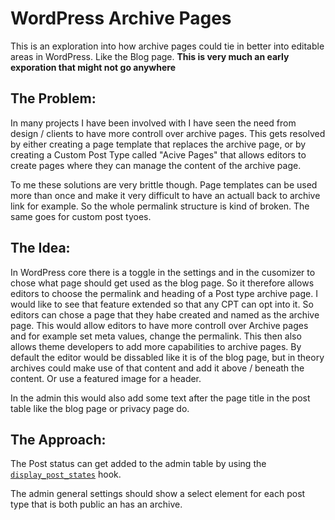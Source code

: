 # WordPress Archive Pages
This is an exploration into how archive pages could tie in better into editable areas in WordPress. Like the Blog page. **This is very much an early exporation that might not go anywhere**

## The Problem:
In many projects I have been involved with I have seen the need from design / clients to have more controll over archive pages. This gets resolved by either creating a page template that replaces the archive page, or by creating a Custom Post Type called "Acive Pages" that allows editors to create pages where they can manage the content of the archive page. 

To me these solutions are very brittle though. Page templates can be used more than once and make it very difficult to have an actuall back to archive link for example. So the whole permalink structure is kind of broken. The same goes for custom post tyoes. 

## The Idea:
In WordPress core there is a toggle in the settings and in the cusomizer to chose what page should get used as the blog page. So it therefore allows editors to choose the permalink and heading of a Post type archive page. I would like to see that feature extended so that any CPT can opt into it. So editors can chose a page that they habe created and named as the archive page. 
This would allow editors to have more controll over Archive pages and for example set meta values, change the permalink. This then also allows theme developers to add more capabilities to archive pages. By default the editor would be dissabled like it is of the blog page, but in theory archives could make use of that content and add it above / beneath the content. Or use a featured image for a header. 

In the admin this would also add some text after the page title in the post table like the blog page or privacy page do.

## The Approach: 
The Post status can get added to the admin table by using the [`display_post_states`](https://developer.wordpress.org/reference/hooks/display_post_states/) hook.

The admin general settings should show a select element for each post type that is both public an has an archive.
